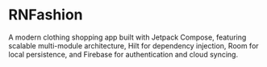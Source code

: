 # RNFashion
A modern clothing shopping app built with Jetpack Compose, featuring scalable multi-module architecture, Hilt for dependency injection, Room for local persistence, and Firebase for authentication and cloud syncing.
